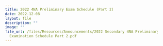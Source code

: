 ```yaml
---
title: 2022 4NA Preliminary Exam Schedule (Part 2)
date: 2022-12-08
layout: file
description: ""
image: ""
file_url: /files/Resources/Announcements/2022 Secondary 4NA Preliminary
  Examination Schedule Part 2.pdf
---
```

